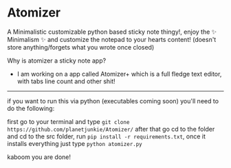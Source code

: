 # Atomizer

A Minimalistic customizable python based sticky note thingy!, enjoy the ✨ Minimalism ✨ and customize the notepad to your hearts content! (doesn't store anything/forgets what you wrote once closed)

Why is atomizer a sticky note app?
- I am working on a app called Atomizer+ which is a full fledge text editor, with tabs line count and other shit!

---

if you want to run this via python (executables coming soon) you'll need to do the following:

first go to your terminal and type `git clone https://github.com/planetjunkie/Atomizer/` after that go cd to the folder and cd to the src folder, run `pip install -r requirements.txt`, once it installs everything just type `python atomizer.py`

kaboom you are done!
